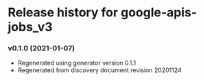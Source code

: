 # Release history for google-apis-jobs_v3

### v0.1.0 (2021-01-07)

* Regenerated using generator version 0.1.1
* Regenerated from discovery document revision 20201124


